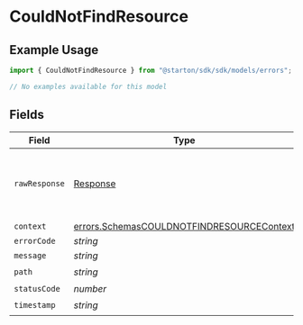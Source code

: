 # CouldNotFindResource

## Example Usage

```typescript
import { CouldNotFindResource } from "@starton/sdk/sdk/models/errors";

// No examples available for this model
```

## Fields

| Field                                                                                                         | Type                                                                                                          | Required                                                                                                      | Description                                                                                                   |
| ------------------------------------------------------------------------------------------------------------- | ------------------------------------------------------------------------------------------------------------- | ------------------------------------------------------------------------------------------------------------- | ------------------------------------------------------------------------------------------------------------- |
| `rawResponse`                                                                                                 | [Response](https://developer.mozilla.org/en-US/docs/Web/API/Response)                                         | :heavy_minus_sign:                                                                                            | Raw HTTP response; suitable for custom response parsing                                                       |
| `context`                                                                                                     | [errors.SchemasCOULDNOTFINDRESOURCEContext](../../../sdk/models/errors/schemascouldnotfindresourcecontext.md) | :heavy_minus_sign:                                                                                            | N/A                                                                                                           |
| `errorCode`                                                                                                   | *string*                                                                                                      | :heavy_minus_sign:                                                                                            | N/A                                                                                                           |
| `message`                                                                                                     | *string*                                                                                                      | :heavy_minus_sign:                                                                                            | N/A                                                                                                           |
| `path`                                                                                                        | *string*                                                                                                      | :heavy_check_mark:                                                                                            | N/A                                                                                                           |
| `statusCode`                                                                                                  | *number*                                                                                                      | :heavy_minus_sign:                                                                                            | N/A                                                                                                           |
| `timestamp`                                                                                                   | *string*                                                                                                      | :heavy_check_mark:                                                                                            | N/A                                                                                                           |